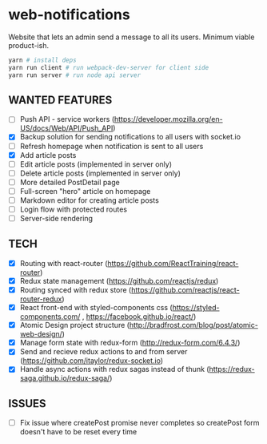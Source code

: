 # web-notifications
Website that lets an admin send a message to all its users. Minimum viable product-ish.

```sh
yarn # install deps
yarn run client # run webpack-dev-server for client side
yarn run server # run node api server
```

## WANTED FEATURES

- [ ] Push API - service workers (https://developer.mozilla.org/en-US/docs/Web/API/Push_API)
- [x] Backup solution for sending notifications to all users with socket.io
- [ ] Refresh homepage when notification is sent to all users
- [x] Add article posts
- [ ] Edit article posts (implemented in server only)
- [ ] Delete article posts (implemented in server only)
- [ ] More detailed PostDetail page
- [ ] Full-screen "hero" article on homepage
- [ ] Markdown editor for creating article posts
- [ ] Login flow with protected routes
- [ ] Server-side rendering

## TECH

- [x] Routing with react-router (https://github.com/ReactTraining/react-router)
- [x] Redux state management (https://github.com/reactjs/redux)
- [x] Routing synced with redux store (https://github.com/reactjs/react-router-redux)
- [x] React front-end with styled-components css (https://styled-components.com/ , https://facebook.github.io/react/)
- [x] Atomic Design project structure (http://bradfrost.com/blog/post/atomic-web-design/)
- [x] Manage form state with redux-form (http://redux-form.com/6.4.3/)
- [x] Send and recieve redux actions to and from server (https://github.com/itaylor/redux-socket.io)
- [x] Handle async actions with redux sagas instead of thunk (https://redux-saga.github.io/redux-saga/)

## ISSUES

- [ ] Fix issue where createPost promise never completes so createPost form doesn't have to be reset every time